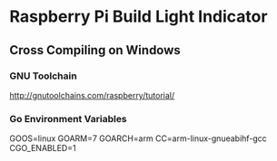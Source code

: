 # Raspberry Pi Build Light Indicator

## Cross Compiling on Windows

### GNU Toolchain

http://gnutoolchains.com/raspberry/tutorial/

### Go Environment Variables

GOOS=linux
GOARM=7
GOARCH=arm
CC=arm-linux-gnueabihf-gcc
CGO_ENABLED=1